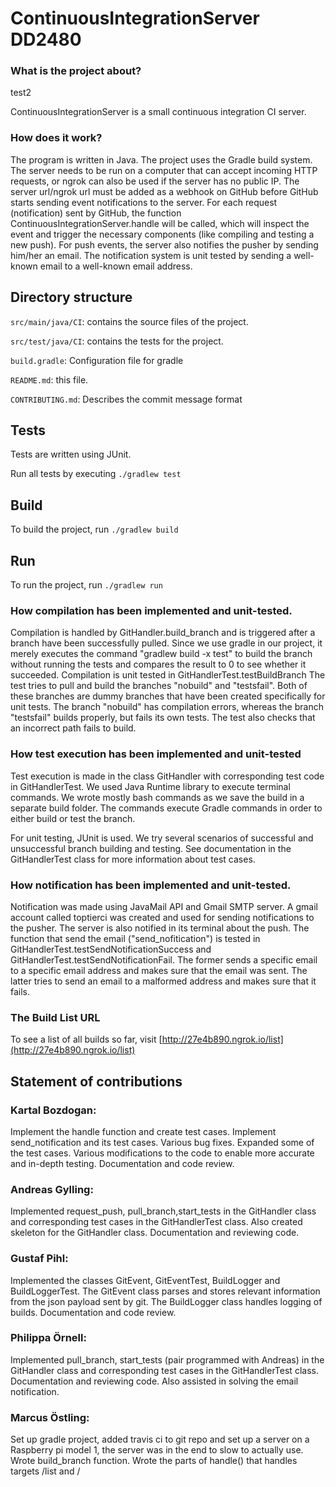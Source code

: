 # ContinuousIntegrationServer DD2480

### What is the project about?

test2

ContinuousIntegrationServer is a small continuous integration CI server.

### How does it work?
The program is written in Java. The project uses the Gradle build system.
The server needs to be run on a computer that can accept incoming HTTP requests, or ngrok can also be used if the server has no public IP.
The server url/ngrok url must be added as a webhook on GitHub before GitHub starts sending event notifications to the server.
For each request (notification) sent by GitHub, the function ContinuousIntegrationServer.handle will be called, which will inspect the event and trigger the necessary components (like compiling and testing a new push).
For push events, the server also notifies the pusher by sending him/her an email. The notification system is unit tested by sending a well-known email to a well-known email address.


## Directory structure
`src/main/java/CI`: contains the source files of the project.

`src/test/java/CI`: contains the tests for the project.

`build.gradle`: Configuration file for gradle

`README.md`: this file.

`CONTRIBUTING.md`: Describes the commit message format

## Tests
Tests are written using JUnit.

Run all tests by executing `./gradlew test`

## Build

To build the project, run `./gradlew build`

## Run

To run the project, run `./gradlew run`

### How compilation has been implemented and unit-tested.
Compilation is handled by GitHandler.build_branch and is triggered after a branch have been successfully pulled.
Since we use gradle in our project, it merely executes the command "gradlew build -x test" to build the branch without running the tests and compares the result to 0 to see whether it succeeded.
Compilation is unit tested in GitHandlerTest.testBuildBranch
The test tries to pull and build the branches "nobuild" and "testsfail". Both of these branches are dummy branches that have been created specifically for unit tests.
The branch "nobuild" has compilation errors, whereas the branch "testsfail" builds properly, but fails its own tests.
The test also checks that an incorrect path fails to build.
### How test execution has been implemented and unit-tested
Test execution is made in the class GitHandler with corresponding test code in GitHandlerTest. We used Java Runtime library to execute terminal commands. We wrote mostly bash commands as we save the build in a separate build folder. The commands execute Gradle commands in order to either build or test the branch.

For unit testing, JUnit is used. We try several scenarios of successful and unsuccessful branch building and testing. See documentation in the GitHandlerTest class for more information about test cases.

### How notification has been implemented and unit-tested.
Notification was made using JavaMail API and Gmail SMTP server. A gmail account called toptierci was created and used for sending notifications to the pusher. The server is also notified in its terminal about the push.
The function that send the email ("send_nofitication") is tested in GitHandlerTest.testSendNotificationSuccess and GitHandlerTest.testSendNotificationFail. The former sends a specific email to a specific email address and makes sure that the email was sent. The latter tries to send an email to a malformed address and makes sure that it fails.

### The Build List URL
To see a list of all builds so far, visit [http://27e4b890.ngrok.io/list](http://27e4b890.ngrok.io/list)

## Statement of contributions
### Kartal Bozdogan:
Implement the handle function and create test cases. Implement send_notification and its test cases. Various bug fixes. Expanded some of the test cases. Various modifications to the code to enable more accurate and in-depth testing. Documentation and code review.
### Andreas Gylling:
Implemented request_push, pull_branch,start_tests in the GitHandler class and corresponding test cases in the GitHandlerTest class. Also created skeleton for the GitHandler class. Documentation and reviewing code.
### Gustaf Pihl:
Implemented the classes GitEvent, GitEventTest, BuildLogger and BuildLoggerTest. The GitEvent class parses and stores relevant information from the json payload sent by git. The BuildLogger class handles logging of builds. Documentation and code review.
### Philippa Örnell:
Implemented pull_branch, start_tests (pair programmed with Andreas) in the GitHandler class and corresponding test cases in the GitHandlerTest class. Documentation and reviewing code. Also assisted in solving the email notification.
### Marcus Östling:
Set up gradle project, added travis ci to git repo and set up a server on a Raspberry pi model 1, the server was in the end to slow to actually use. Wrote build_branch function. Wrote the parts of handle() that handles targets /list and /<build id> 
